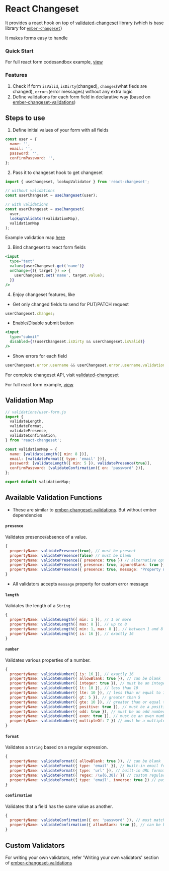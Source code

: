 # React Changeset

It provides a react hook on top of [validated-changeset](https://github.com/validated-changeset/validated-changeset/) library (which is base library for [`ember-changeset`](https://github.com/poteto/ember-changeset))

It makes forms easy to handle

### Quick Start
For full react form codesandbox example, [view](https://codesandbox.io/s/adoring-sun-1wt6b?file=/src/App.js:229-296)

### Features

1. Check if form `isValid`, `isDirty`(changed), `changes`(what fieds are changed), `errors`(error messages) without any extra logic
2. Define validations for each form field in declarative way (based on [ember-changeset-validations](https://github.com/poteto/ember-changeset-validations))

## Steps to use

1. Define initial values of your form with all fields

```js
const user = {
  name: '',
  email: '',
  password: '',
  confirmPassword: '',
};
```

2. Pass it to changeset hook to get changeset

```js
import { useChangeset, lookupValidator } from 'react-changeset';

// without validations
const userChangeset = useChangeset(user);

// with validations
const userChangeset = useChangeset(
  user,
  lookupValidator(validationMap),
  validationMap
);
```

Example validation map [here](##validation-map)

3. Bind changeset to react form fields

```jsx
<input
  type="text"
  value={userChangeset.get('name')}
  onChange={({ target }) => {
    userChangeset.set('name', target.value);
  }}
/>
```

4. Enjoy changeset features, like

- Get only changed fields to send for PUT/PATCH request

```jsx
userChangeset.changes;
```

- Enable/Disable submit button

```jsx
<input
  type="submit"
  disabled={!(userChangeset.isDirty && userChangeset.isValid)}
/>
```

- Show errors for each field

```jsx
userChangeset.error.username && userChangeset.error.username.validation[0];
```

For complete changeset API, visit [validated-changeset](https://github.com/validated-changeset/validated-changeset/)

For full react form example, [view](https://codesandbox.io/s/adoring-sun-1wt6b?file=/src/App.js:229-296)

## Validation Map

```js
// validations/user-form.js
import {
  validateLength,
  validateFormat,
  validatePresence,
  validateConfirmation,
} from 'react-changeset';

const validationMap = {
  name: [validateLength({ min: 8 })],
  email: [validateFormat({ type: 'email' })],
  password: [validateLength({ min: 5 }), validatePresence(true)],
  confirmPassword: [validateConfirmation({ on: 'password' })],
};

export default validationMap;
```

## Available Validation Functions
* These are similar to [ember-changeset-validations](https://github.com/poteto/ember-changeset-validations). But without ember dependencies
#### `presence`

Validates presence/absence of a value.

```js
{
  propertyName: validatePresence(true), // must be present
  propertyName: validatePresence(false) // must be blank
  propertyName: validatePresence({ presence: true }) // alternative option syntax
  propertyName: validatePresence({ presence: true, ignoreBlank: true }) // If ignoreBlank true, treats an empty or whitespace string as not present.
  propertyName: validatePresence({ presence: true, message: "Property not present" }) // custom error message
}
```

* All validators accepts `message` property for custom error message

#### `length`

Validates the length of a `String`

```js
{
  propertyName: validateLength({ min: 1 }), // 1 or more
  propertyName: validateLength({ max: 8 }), // up to 8
  propertyName: validateLength({ min: 1, max: 8 }), // between 1 and 8 (inclusive)
  propertyName: validateLength({ is: 16 }), // exactly 16
}
```
#### `number`

Validates various properties of a number.
```js
{
  propertyName: validateNumber({ is: 16 }), // exactly 16
  propertyName: validateNumber({ allowBlank: true }), // can be blank
  propertyName: validateNumber({ integer: true }), // must be an integer
  propertyName: validateNumber({ lt: 10 }), // less than 10
  propertyName: validateNumber({ lte: 10 }), // less than or equal to 10
  propertyName: validateNumber({ gt: 5 }), // greater than 5
  propertyName: validateNumber({ gte: 10 }), // greater than or equal to 10
  propertyName: validateNumber({ positive: true }), // must be a positive number
  propertyName: validateNumber({ odd: true }), // must be an odd number
  propertyName: validateNumber({ even: true }), // must be an even number
  propertyName: validateNumber({ multipleOf: 7 }) // must be a multiple of 7
}
```

#### `format`

Validates a `String` based on a regular expression.
```js
{
  propertyName: validateFormat({ allowBlank: true }), // can be blank
  propertyName: validateFormat({ type: 'email' }), // built-in email format
  propertyName: validateFormat({ type: 'url' }), // built-in URL format
  propertyName: validateFormat({ regex: /\w{6,30}/ }) // custom regular expression
  propertyName: validateFormat({ type: 'email', inverse: true }) // passes if the value doesn't match the given format
}
```

#### `confirmation`

Validates that a field has the same value as another.
```js
{
  propertyName: validateConfirmation({ on: 'password' }), // must match 'password'
  propertyName: validateConfirmation({ allowBlank: true }), // can be blank
}
```

## Custom Validators

For writing your own validators, refer 'Writing your own validators' section of [ember-changeset-validations](https://github.com/poteto/ember-changeset-validations)